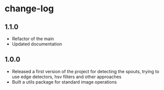 # change-log

## 1.1.0

* Refactor of the main
* Updated documentation


## 1.0.0

* Released a first version of the project for detecting the spouts, trying to use edge detectors, hsv filters and other approaches
* Built a utils package for standard image operations

